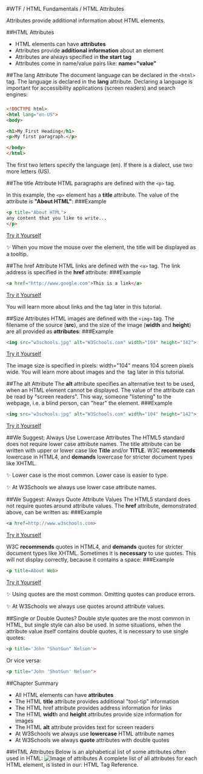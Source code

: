 #WTF / HTML Fundamentals / HTML Attributes

Attributes provide additional information about HTML elements.

##HTML Attributes
* HTML elements can have **attributes**
* Attributes provide **additional information** about an element
* Attributes are always specified in **the start tag**
* Attributes come in name/value pairs like: **name="value"**

##The lang Attribute
The document language can be declared in the ```<html>``` tag.
The language is declared in the **lang** attribute.
Declaring a language is important for accessibility applications (screen readers) and search engines:
###
```html
<!DOCTYPE html>
<html lang="en-US">
<body>

<h1>My First Heading</h1>
<p>My first paragraph.</p>

</body>
</html>
```
The first two letters specify the language (en). If there is a dialect, use two more letters (US).

##The title Attribute
HTML paragraphs are defined with the ```<p>``` tag.

In this example, the ```<p>``` element has a **title** attribute. The value of the attribute is **"About HTML"**:
###Example
```html
<p title="About HTML">
any content that you like to write...
</p>
```
<a class="jsbin-embed" href="http://jsbin.com/purayu/embed?html,output">Try it Yourself</a><script src="http://static.jsbin.com/js/embed.min.js?3.35.9"></script>

:sparkles: 	When you move the mouse over the element, the title will be displayed as a tooltip.

##The href Attribute
HTML links are defined with the ```<a>``` tag. The link address is specified in the **href** attribute:
###Example
```html
<a href="http://www.google.com">This is a link</a>
```
<a class="jsbin-embed" href="http://jsbin.com/purayu/embed?html,output">Try it Yourself</a><script src="http://static.jsbin.com/js/embed.min.js?3.35.9"></script>

You will learn more about links and the <a> tag later in this tutorial.

##Size Attributes
HTML images are defined with the ```<img>``` tag.
The filename of the source (**src**), and the size of the image (**width** and **height**) are all provided as **attributes**:
###Example
```html
<img src="w3schools.jpg" alt="W3Schools.com" width="104" height="142">
```
<a class="jsbin-embed" href="http://jsbin.com/lowoxu/embed?html,output">Try it Yourself</a><script src="http://static.jsbin.com/js/embed.min.js?3.35.9"></script>

The image size is specified in pixels: width="104" means 104 screen pixels wide.
You will learn more about images and the <img> tag later in this tutorial.

##The alt Attribute
The **alt** attribute specifies an alternative text to be used, when an HTML element cannot be displayed.
The value of the attribute can be read by "screen readers". This way, someone "listening" to the webpage, i.e. a blind person, can "hear" the element.
###Example
```html
<img src="w3schools.jpg" alt="W3Schools.com" width="104" height="142">
```
<a class="jsbin-embed" href="http://jsbin.com/lowoxu/embed?html,output">Try it Yourself</a><script src="http://static.jsbin.com/js/embed.min.js?3.35.9"></script>

##We Suggest: Always Use Lowercase Attributes
The HTML5 standard does not require lower case attribute names.
The title attribute can be written with upper or lower case like **Title** and/or **TITLE**.
W3C **recommends** lowercase in HTML4, and **demands** lowercase for stricter document types like XHTML.

:sparkles: Lower case is the most common. Lower case is easier to type.

:sparkles: At W3Schools we always use lower case attribute names.

##We Suggest: Always Quote Attribute Values
The HTML5 standard does not require quotes around attribute values.
The **href** attribute, demonstrated above, can be written as:
###Example
```html
<a href=http://www.w3schools.com>
```
<a class="jsbin-embed" href="http://jsbin.com/purayu/embed?html,output">Try it Yourself</a><script src="http://static.jsbin.com/js/embed.min.js?3.35.9"></script>

W3C **recommends** quotes in HTML4, and **demands** quotes for stricter document types like XHTML.
Sometimes it is **necessary** to use quotes. This will not display correctly, because it contains a space:
###Example
```html
<p title=About Web>
```
<a class="jsbin-embed" href="http://jsbin.com/purayu/embed?html,output">Try it Yourself</a><script src="http://static.jsbin.com/js/embed.min.js?3.35.9"></script>

:sparkles: Using quotes are the most common. Omitting quotes can produce errors. 

:sparkles: At W3Schools we always use quotes around attribute values.

##Single or Double Quotes?
Double style quotes are the most common in HTML, but single style can also be used.
In some situations, when the attribute value itself contains double quotes, it is necessary to use single quotes:
```html
<p title='John "ShotGun" Nelson'>
```
Or vice versa:
```html
<p title="John 'ShotGun' Nelson">
```
##Chapter Summary
* All HTML elements can have **attributes**
* The HTML **title** attribute provides additional "tool-tip" information
* The HTML href attribute provides address information for links
* The HTML **widt**h and **height** attributes provide size information for images
* The HTML **alt** attribute provides text for screen readers
* At W3Schools we always use **lowercase** HTML attribute names
* At W3Schools we always **quote** attributes with double quotes

##HTML Attributes
Below is an alphabetical list of some attributes often used in HTML:
![Image of attributes](http://i.imgsafe.org/a882be5.jpg)
A complete list of all attributes for each HTML element, is listed in our: HTML Tag Reference.

